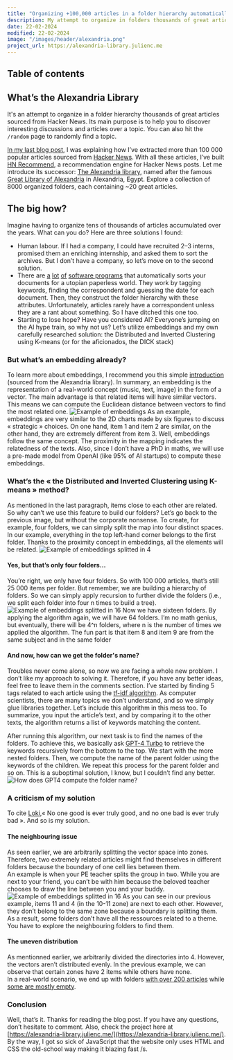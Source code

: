 ```yaml
---
title: "Organizing +100,000 articles in a folder hierarchy automatically"
description: My attempt to organize in folders thousands of great articles sourced from Hacker News.
date: 22-02-2024
modified: 22-02-2024
image: "/images/header/alexandria.png"
project_url: https://alexandria-library.julienc.me
---
```


## Table of contents

## What’s the Alexandria Library

It's an attempt to organize in a folder hierarchy thousands of great articles sourced from Hacker News. Its main purpose is to help you to discover interesting discussions and articles over a topic. You can also hit the `/random` page to randomly find a topic.

[In my last blog post](https://julienc.me/articles/extract_embeddings_hacker_news_article), I was explaining how I’ve extracted more than 100 000 popular articles sourced from [Hacker News](https://news.ycombinator.com).
With all these articles, I’ve built [HN Recommend](https://hn-recommend.julienc.me), a recommendation engine for Hacker News posts. Let me introduce its successor: [The Alexandria library](https://alexandria-library.julienc.me/), named after the famous [Great Library of Alexandria](https://en.wikipedia.org/wiki/Library_of_Alexandria?useskin=vector) in Alexandria, Egypt.
Explore a collection of 8000 organized folders, each containing ~20 great articles.

## The big how?

Imagine having to organize tens of thousands of articles accumulated over the years. What can you do? Here are three solutions I found:

- Human labour. If I had a company, I could have recruited 2–3 interns, promised them an enriching internship, and asked them to sort the archives. But I don’t have a company, so let’s move on to the second solution.
- There are [a](https://github.com/the-paperless-project/paperless) [lot](https://www.devontechnologies.com/apps/devonthink) [of](https://github.com/ciur/papermerge) [software programs](https://github.com/paperless-ngx/paperless-ngx) that automatically sorts your documents for a utopian paperless world. They work by tagging keywords, finding the correspondent and guessing the date for each document. Then, they construct the folder hierarchy with these attributes. Unfortunately, articles rarely have a correspondent unless they are a rant about something. So I have ditched this one too.
- Starting to lose hope? Have you considered AI? Everyone’s jumping on the AI hype train, so why not us? Let’s utilize embeddings and my own carefully researched solution: the Distributed and Inverted Clustering using K-means (or for the aficionados, the DICK stack)

### But what’s an embedding already?

To learn more about embeddings, I recommend you this simple [introduction](https://montyanderson.net/writing/embeddings) (sourced from the Alexandria library). In summary, an embedding is the representation of a real-world concept (music, text, image) in the form of a vector. The main advantage is that related items will have similar vectors. This means we can compute the Euclidean distance between vectors to find the most related one.
![Example of embeddings](/images/articles/alexandria/embedding_1.png)
As an example, embeddings are very similar to the 2D charts made by six figures to discuss « strategic » choices. On one hand, item 1 and item 2 are similar, on the other hand, they are extremely different from item 3.
Well, embeddings follow the same concept. The proximity in the mapping indicates the relatedness of the texts. Also, since I don’t have a PhD in maths, we will use a pre-made model from OpenAI (like 95% of AI startups) to compute these embeddings.

### What’s the « the Distributed and Inverted Clustering using K-means » method?

As mentioned in the last paragraph, items close to each other are related. So why can’t we use this feature to build our folders? Let’s go back to the previous image, but without the corporate nonsense.
To create, for example, four folders, we can simply split the map into four distinct spaces. In our example, everything in the top left-hand corner belongs to the first folder. Thanks to the proximity concept in embeddings, all the elements will be related.
![Example of embeddings splitted in 4](/images/articles/alexandria/embedding_2.png)

#### Yes, but that’s only four folders…

You’re right, we only have four folders. So with 100 000 articles, that’s still 25 000 items per folder. But remember, we are building a hierarchy of folders. So we can simply apply recursion to further divide the folders (i.e., we split each folder into four n times to build a tree).
![Example of embeddings splitted in 16](/images/articles/alexandria/embedding_3.png)
Now we have sixteen folders. By applying the algorithm again, we will have 64 folders. I’m no math genius, but eventually, there will be 4^n folders, where n is the number of times we applied the algorithm.
The fun part is that item 8 and item 9 are from the same subject and in the same folder

#### And now, how can we get the folder's name?

Troubles never come alone, so now we are facing a whole new problem. I don’t like my approach to solving it. Therefore, if you have any better ideas, feel free to leave them in the comments section.
I’ve started by finding 5 tags related to each article using the [tf-idf algorithm](https://en.wikipedia.org/wiki/Tf%E2%80%93idf?useskin=vector). As computer scientists, there are many topics we don’t understand, and so we simply glue libraries together. Let’s include this algorithm in this mess too. To summarize, you input the article’s text, and by comparing it to the other texts, the algorithm returns a list of keywords matching the content.

After running this algorithm, our next task is to find the names of the folders. To achieve this, we basically ask [GPT-4 Turbo](https://platform.openai.com/docs/models/gpt-4-and-gpt-4-turbo) to retrieve the keywords recursively from the bottom to the top. We start with the more nested folders. Then, we compute the name of the parent folder using the keywords of the children. We repeat this process for the parent folder and so on. This is a suboptimal solution, I know, but I couldn’t find any better.
![How does GPT4 compute the folder name?](/images/articles/alexandria/gpt_resuming_recursive.png)

### A criticism of my solution

To cite [Loki](https://en.wikipedia.org/wiki/Loki_(TV_series)),« No one good is ever truly good, and no one bad is ever truly bad ». And so is my solution.

#### The neighbouring issue

As seen earlier, we are arbitrarily splitting the vector space into zones. Therefore, two extremely related articles might find themselves in different folders because the boundary of one cell lies between them.  
An example is when your PE teacher splits the group in two. While you are next to your friend, you can’t be with him because the beloved teacher chooses to draw the line between you and your buddy.
![Example of embeddings splitted in 16](/images/articles/alexandria/embedding_3.png)
As you can see in our previous example, items 11 and 4 (in the 10-11 zone) are next to each other. However, they don’t belong to the same zone because a boundary is splitting them.  
As a result, some folders don’t have all the ressources related to a theme. You have to explore the neighbouring folders to find them.

#### The uneven distribution

As mentionned earlier, we arbitrarily divided the directories into 4. However, the vectors aren’t distributed evenly. In the previous example, we can observe that certain zones have 2 items while others have none.  
In a real-world scenario, we end up with folders [with over 200 articles](https://alexandria-library.julienc.me/2/0/4/7/) while [some are mostly empty](https://alexandria-library.julienc.me/0/3/3/0/).

### Conclusion

Well, that’s it. Thanks for reading the blog post. If you have any questions, don’t hesitate to comment.
Also, check the project here at [https://alexandria-library.julienc.me/](https://alexandria-library.julienc.me/). By the way, I got so sick of JavaScript that the website only uses HTML and CSS the old-school way making it blazing fast /s.
